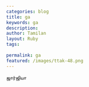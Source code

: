 ```yaml
---
categories: blog
title: ga
keywords: ga
description: 
author: Tamilan
layout: Ruby
tags: 
 
permalink: ga
featured: /images/ttak-48.png
---
```

  
ஜார்ஜியா  

